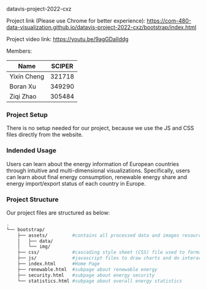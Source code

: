 datavis-project-2022-cxz

Project link (Please use Chrome for better experience): https://com-480-data-visualization.github.io/datavis-project-2022-cxz/bootstrap/index.html

Project video link: https://youtu.be/9agGDalIddg

Members:

|     Name    | SCIPER |
|-------------| -------|
| Yixin Cheng | 321718 |
| Boran Xu    | 349290 |
| Ziqi Zhao   | 305484 |

### Project Setup

There is no setup needed for our project, because we use the JS and CSS files directly from the website.

### Indended Usage

Users can learn about the energy information of European countries through intuitive and multi-dimensional visualizations. Specifically, users can learn about final energy consumption, renewable energy share and energy import/export status of each country in Europe.

### Project Structure

Our project files are structured as below:

```bash
.
└── bootstrap/
    ├── assets/         #contains all processed data and images resources/
    │   ├── data/
    │   └── img/
    ├── css/            #cascading style sheet (CSS) file used to format the contents of a webpage
    ├── js/             #javascript files to draw charts and do interactions
    ├── index.html      #Home Page
    ├── renewable.html  #subpage about renewable energy
    ├── security.html   #subpage about energy security
    └── statistics.html #subpage about overall energy statistics
```
